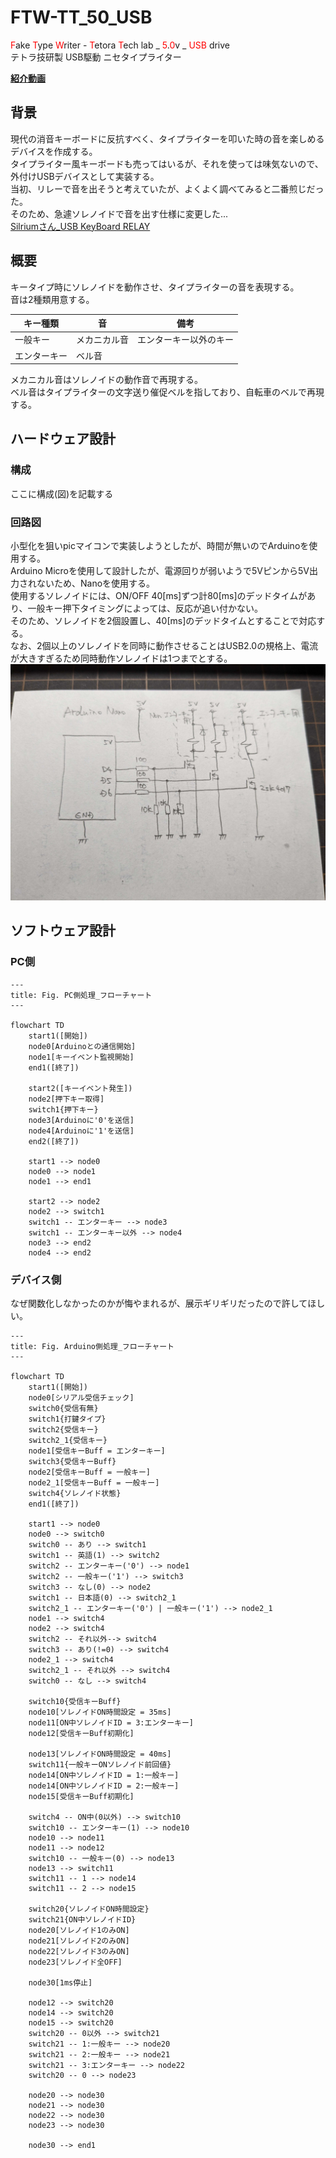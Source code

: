 # FTW-TT_50_USB  

<span style="color: red; ">F</span>ake <span style="color: red; ">T</span>ype <span style="color: red; ">W</span>riter - <span style="color: red; ">T</span>etora <span style="color: red; ">T</span>ech lab _ <span style="color: red; ">5</span>.<span style="color: red; ">0</span>v _ <span style="color: red; ">USB</span> drive  
テトラ技研製 USB駆動 ニセタイプライター  

**[紹介動画](https://youtu.be/UQrdH8_pX44?si=VVSs2FK_6RHxstvM)**

## 背景  
現代の消音キーボードに反抗すべく、タイプライターを叩いた時の音を楽しめるデバイスを作成する。  
タイプライター風キーボードも売ってはいるが、それを使っては味気ないので、外付けUSBデバイスとして実装する。  
当初、リレーで音を出そうと考えていたが、よくよく調べてみると二番煎じだった。  
そのため、急遽ソレノイドで音を出す仕様に変更した...   
[Silriumさん_USB KeyBoard RELAY](https://makezine.jp/blog/2015/08/mft2015_silrium.html)

## 概要  
キータイプ時にソレノイドを動作させ、タイプライターの音を表現する。  
音は2種類用意する。

| キー種類     | 音           | 備考                   | 
| ------------ | ------------ | ---------------------- | 
| 一般キー     | メカニカル音 | エンターキー以外のキー | 
| エンターキー | ベル音       |                        |  

メカニカル音はソレノイドの動作音で再現する。  
ベル音はタイプライターの文字送り催促ベルを指しており、自転車のベルで再現する。  

## ハードウェア設計  
### 構成  
ここに構成(図)を記載する

### 回路図  
小型化を狙いpicマイコンで実装しようとしたが、時間が無いのでArduinoを使用する。  
Arduino Microを使用して設計したが、電源回りが弱いようで5Vピンから5V出力されないため、Nanoを使用する。  
使用するソレノイドには、ON/OFF 40[ms]ずつ計80[ms]のデッドタイムがあり、一般キー押下タイミングによっては、反応が追い付かない。  
そのため、ソレノイドを2個設置し、40[ms]のデッドタイムとすることで対応する。  
なお、2個以上のソレノイドを同時に動作させることはUSB2.0の規格上、電流が大きすぎるため同時動作ソレノイドは1つまでとする。  
![schmatic](./資料/schematic_ArduinoNano.jpg)  

## ソフトウェア設計  
### PC側  
```mermaid
---
title: Fig. PC側処理_フローチャート
---

flowchart TD
    start1([開始])
    node0[Arduinoとの通信開始]
    node1[キーイベント監視開始]
    end1([終了])

    start2([キーイベント発生])
    node2[押下キー取得]
    switch1{押下キー}
    node3[Arduinoに'0'を送信]
    node4[Arduinoに'1'を送信]
    end2([終了])

    start1 --> node0
    node0 --> node1
    node1 --> end1

    start2 --> node2
    node2 --> switch1
    switch1 -- エンターキー --> node3
    switch1 -- エンターキー以外 --> node4
    node3 --> end2
    node4 --> end2
```

### デバイス側  
なぜ関数化しなかったのかが悔やまれるが、展示ギリギリだったので許してほしい。  

```mermaid
---
title: Fig. Arduino側処理_フローチャート
---

flowchart TD
    start1([開始])
    node0[シリアル受信チェック]
    switch0{受信有無}
    switch1{打鍵タイプ}
    switch2{受信キー}
    switch2_1{受信キー}
    node1[受信キーBuff = エンターキー]
    switch3{受信キーBuff}
    node2[受信キーBuff = 一般キー]
    node2_1[受信キーBuff = 一般キー]
    switch4{ソレノイド状態}
    end1([終了])

    start1 --> node0
    node0 --> switch0
    switch0 -- あり --> switch1
    switch1 -- 英語(1) --> switch2
    switch2 -- エンターキー('0') --> node1
    switch2 -- 一般キー('1') --> switch3
    switch3 -- なし(0) --> node2
    switch1 -- 日本語(0) --> switch2_1
    switch2_1 -- エンターキー('0') | 一般キー('1') --> node2_1
    node1 --> switch4
    node2 --> switch4
    switch2 -- それ以外--> switch4
    switch3 -- あり(!=0) --> switch4
    node2_1 --> switch4
    switch2_1 -- それ以外 --> switch4
    switch0 -- なし --> switch4

    switch10{受信キーBuff}
    node10[ソレノイドON時間設定 = 35ms]
    node11[ON中ソレノイドID = 3:エンターキー]
    node12[受信キーBuff初期化]

    node13[ソレノイドON時間設定 = 40ms]
    switch11{一般キーONソレノイド前回値}
    node14[ON中ソレノイドID = 1:一般キー]
    node14[ON中ソレノイドID = 2:一般キー]
    node15[受信キーBuff初期化]

    switch4 -- ON中(0以外) --> switch10
    switch10 -- エンターキー(1) --> node10
    node10 --> node11
    node11 --> node12
    switch10 -- 一般キー(0) --> node13
    node13 --> switch11
    switch11 -- 1 --> node14
    switch11 -- 2 --> node15

    switch20{ソレノイドON時間設定}
    switch21{ON中ソレノイドID}
    node20[ソレノイド1のみON]
    node21[ソレノイド2のみON]
    node22[ソレノイド3のみON]
    node23[ソレノイド全OFF]

    node30[1ms停止]

    node12 --> switch20
    node14 --> switch20
    node15 --> switch20
    switch20 -- 0以外 --> switch21
    switch21 -- 1:一般キー --> node20
    switch21 -- 2:一般キー --> node21
    switch21 -- 3:エンターキー --> node22
    switch20 -- 0 --> node23

    node20 --> node30
    node21 --> node30
    node22 --> node30
    node23 --> node30

    node30 --> end1
```